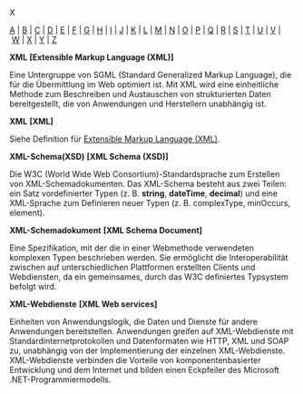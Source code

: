<div class="topic" xmlns:mtps="http://msdn2.microsoft.com/mtps" xmlns="http://www.w3.org/1999/xhtml">
  <link type="text/css" rel="Stylesheet" href="..\branding1.css" />
  <div class="title" xmlns:asp="http://msdn2.microsoft.com/asp">X<!----></div>
  <!--Content type: DocStudio. Transform: devdiv2mtps.xslt.-->
  <div id="mainSection"> <div id="mainBody">  <p /> <p> <a class="mtps-external-link" href="../7k60b9ww_de-de_vs.80/7k60b9ww.md">A</a> | <a class="mtps-external-link" href="../b85sw2k8_de-de_vs.80/b85sw2k8.md">B</a> | <a class="mtps-external-link" href="../ea8964x0_de-de_vs.80/ea8964x0.md">C</a> | <a class="mtps-external-link" href="../0skzec74_de-de_vs.80/0skzec74.md">D</a> | <a class="mtps-external-link" href="../t64fd4ef_de-de_vs.80/t64fd4ef.md">E</a> | <a class="mtps-external-link" href="../44kt76b4_de-de_vs.80/44kt76b4.md">F</a> | <a class="mtps-external-link" href="../exx57whb_de-de_vs.80/exx57whb.md">G</a> | <a class="mtps-external-link" href="../h223kcf0_de-de_vs.80/h223kcf0.md">H</a> | <a class="mtps-external-link" href="../6k49dddk_de-de_vs.80/6k49dddk.md">I</a> | <a class="mtps-external-link" href="../f9dds3k7_de-de_vs.80/f9dds3k7.md">J</a> | <a class="mtps-external-link" href="../ms229690_de-de_vs.80/ms229690.md">K</a> | <a class="mtps-external-link" href="../1kxda69d_de-de_vs.80/1kxda69d.md">L</a> | <a class="mtps-external-link" href="../7a753yk6_de-de_vs.80/7a753yk6.md">M</a> | <a class="mtps-external-link" href="../z7ds3w5t_de-de_vs.80/z7ds3w5t.md">N</a> | <a class="mtps-external-link" href="../ms229695_de-de_vs.80/ms229695.md">O</a> | <a class="mtps-external-link" href="../k908yeh7_de-de_vs.80/k908yeh7.md">P</a> | <a class="mtps-external-link" href="../ms229702_de-de_vs.80/ms229702.md">Q</a> | <a class="mtps-external-link" href="../2sw99y1z_de-de_vs.80/2sw99y1z.md">R</a> | <a class="mtps-external-link" href="../c83eyewf_de-de_vs.80/c83eyewf.md">S</a> | <a class="mtps-external-link" href="../38ek7zet_de-de_vs.80/38ek7zet.md">T</a> | <a class="mtps-external-link" href="../ece0ts45_de-de_vs.80/ece0ts45.md">U</a> | <a class="mtps-external-link" href="../tefc2tz1_de-de_vs.80/tefc2tz1.md">V</a> | <a class="mtps-external-link" href="../hd402x97_de-de_vs.80/hd402x97.md">W</a> | <a href="#cpglox">X</a> | <a class="mtps-external-link" href="../ms229692_de-de_vs.80/ms229692.md">Y</a> | <a class="mtps-external-link" href="../ms229698_de-de_vs.80/ms229698.md">Z</a> </p> <div id="sectionSection0" class="seeAlsoNoToggleSection"> <p> <b>XML</b> <b>[Extensible Markup Language (XML)]</b> </p> <p>Eine Untergruppe von SGML (Standard Generalized Markup Language), die für die Übermittlung im Web optimiert ist. Mit XML wird eine einheitliche Methode zum Beschreiben und Austauschen von strukturierten Daten bereitgestellt, die von Anwendungen und Herstellern unabhängig ist. </p> <p> <b>XML</b> <b>[XML]</b> </p> <p>Siehe Definition für <a class="mtps-external-link" href="../t64fd4ef_de-de_vs.80/t64fd4ef.md">Extensible Markup Language (XML)</a>. </p> <p> <b>XML-Schema(XSD)</b> <b>[XML Schema (XSD)]</b> </p> <p>Die W3C (World Wide Web Consortium)-Standardsprache zum Erstellen von XML-Schemadokumenten. Das XML-Schema besteht aus zwei Teilen: ein Satz vordefinierter Typen (z. B. <b>string</b>, <b>dateTime</b>, <b>decimal</b>) und eine XML-Sprache zum Definieren neuer Typen (z. B. complexType, minOccurs, element).</p> <p> <b>XML-Schemadokument</b> <b>[XML Schema Document]</b> </p> <p>Eine Spezifikation, mit der die in einer Webmethode verwendeten komplexen Typen beschrieben werden. Sie ermöglicht die Interoperabilität zwischen auf unterschiedlichen Plattformen erstellten Clients und Webdiensten, da ein gemeinsames, durch das W3C definiertes Typsystem befolgt wird. </p> <p> <b>XML-Webdienste</b> <b>[XML Web services]</b> </p> <p>Einheiten von Anwendungslogik, die Daten und Dienste für andere Anwendungen bereitstellen. Anwendungen greifen auf XML-Webdienste mit Standardinternetprotokollen und Datenformaten wie HTTP, XML und SOAP zu, unabhängig von der Implementierung der einzelnen XML-Webdienste. XML-Webdienste verbinden die Vorteile von komponentenbasierter Entwicklung und dem Internet und bilden einen Eckpfeiler des Microsoft .NET-Programmiermodells.</p> </div></div>  </div>
</div>